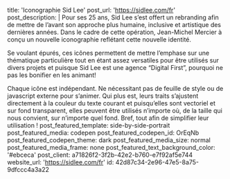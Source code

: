 title: 'Iconographie Sid&nbsp;Lee'
post_url: 'https://sidlee.com/fr'
post_description: |
  Pour ses 25 ans, Sid Lee s’est offert un rebranding afin de mettre de l’avant son approche plus humaine, inclusive et artistique des dernières années. Dans le cadre de cette opération, Jean-Michel Mercier à conçu un nouvelle iconographie reflétant cette nouvelle identité.
   
  Se voulant épurés, ces icônes permettent de mettre l’emphase sur une thématique particulière tout en étant assez versatiles pour être utilisés sur divers projets et puisque Sid Lee est une agence “Digital First”, pourquoi ne pas les bonifier en les animant!
   
  Chaque icône est indépendant. Ne nécessitant pas de feuille de style ou de javascript externe pour s’animer. Qui plus est, leurs traits s’ajustent directement à la couleur du texte courant et puisqu’elles sont vectoriel et sur fond transparent, elles peuvent être utilisés n’importe où, de la taille qui nous convient, sur n’importe quel fond. Bref, tout afin de simplifier leur utilisation !
post_featured_template: side-by-side-portrait
post_featured_media: codepen
post_featured_codepen_id: OrEqNb
post_featured_codepen_theme: dark
post_featured_media_size: normal
post_featured_media_frame: none
post_featured_text_background_color: '#ebceca'
post_client: a71826f2-3f2b-42e2-b760-e7f92af5e744
website_url: 'https://sidlee.com/fr'
id: 42d87c34-2e96-47e5-8a75-9dfccc4a3a22
